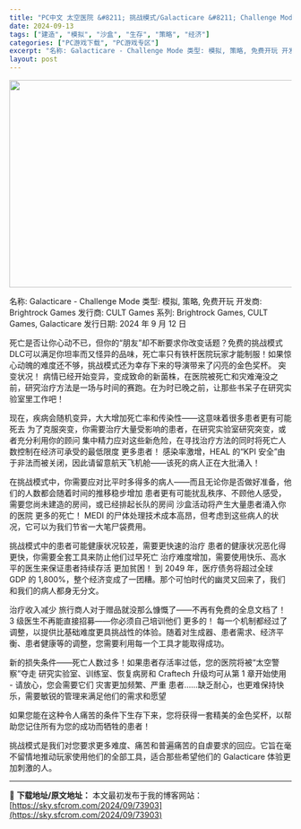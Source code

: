 ```yaml
---
title: "PC中文 太空医院 &#8211; 挑战模式/Galacticare &#8211; Challenge Mode 7.57G"
date: 2024-09-13
tags: ["建造", "模拟", "沙盒", "生存", "策略", "经济"]
categories: ["PC游戏下载", "PC游戏专区"]
excerpt: "名称: Galacticare - Challenge Mode 类型: 模拟, 策略, 免费开玩 开发商: Brightrock Games 发行商: CULT Games 系列: Brightrock Games, CULT Games, Galacticare 发行日期: 2024 年 9 月&hellip;"
layout: post
---
```


<img class="aligncenter size-full wp-image-73904" src="https://sky.sfcrom.com/wp-content/uploads/2024/09/2024091301055599.webp" alt="" width="660" height="370" />

名称: Galacticare - Challenge Mode
类型: 模拟, 策略, 免费开玩
开发商: Brightrock Games
发行商: CULT Games
系列: Brightrock Games, CULT Games, Galacticare
发行日期: 2024 年 9 月 12 日

死亡是否让你心动不已，但你的“朋友”却不断要求你改变话题？免费的挑战模式 DLC可以满足你坦率而又怪异的品味，死亡率只有铁杆医院玩家才能制服！如果惊心动魄的难度还不够，挑战模式还为幸存下来的导演带来了闪亮的金色奖杯。
突变状况！
病情已经开始变异，变成致命的新菌株，在医院被死亡和灾难淹没之前，研究治疗方法是一场与时间的赛跑。在为时已晚之前，让那些书呆子在研究实验室里工作吧！

现在，疾病会随机变异，大大增加死亡率和传染性——这意味着很多患者更有可能死去
为了克服突变，你需要治疗大量受影响的患者，在研究实验室研究突变，或者充分利用你的顾问
集中精力应对这些新危险，在寻找治疗方法的同时将死亡人数控制在经济可承受的最低限度
更多患者！
感染率激增，HEAL 的“KPI 安全”由于非法而被关闭，因此请留意航天飞机舱——该死的病人正在大批涌入！

在挑战模式中，你需要应对比平时多得多的病人——而且无论你是否做好准备，他们的人数都会随着时间的推移稳步增加
患者更有可能扰乱秩序、不顾他人感受，需要您尚未建造的房间，或已经排起长队的房间
沙盒活动将产生大量患者涌入你的医院
更多的死亡！
MEDI 的尸体处理技术成本高昂，但考虑到这些病人的状况，它可以为我们节省一大笔尸袋费用。

挑战模式中的患者可能健康状况较差，需要更快速的治疗
患者的健康状况恶化得更快，你需要全套工具来防止他们过早死亡
治疗难度增加，需要使用快乐、高水平的医生来保证患者持续存活
更加贫困！
到 2049 年，医疗债务将超过全球 GDP 的 1,800%，整个经济变成了一团糟。那个可怕时代的幽灵又回来了，我们和我们的病人都身无分文。

治疗收入减少
旅行商人对于赠品就没那么慷慨了——不再有免费的全息文档了！
3 级医生不再能直接招募——你必须自己培训他们
更多的！
每一个机制都经过了调整，以提供比基础难度更具挑战性的体验。随着对生成器、患者需求、经济平衡、患者健康等的调整，您需要利用每一个工具才能取得成功。

新的损失条件——死亡人数过多！如果患者存活率过低，您的医院将被“太空警察”夺走
研究实验室、训练室、恢复病房和 Craftech 升级均可从第 1 章开始使用 - 请放心，您会需要它们
灾害更加频繁、严重
患者……缺乏耐心，也更难保持快乐，需要敏锐的管理来满足他们的需求和愿望

如果您能在这种令人痛苦的条件下生存下来，您将获得一套精美的金色奖杯，以帮助您记住所有为您的成功而牺牲的患者！

挑战模式是我们对您要求更多难度、痛苦和普遍痛苦的自虐要求的回应。它旨在毫不留情地推动玩家使用他们的全部工具，适合那些希望他们的 Galacticare 体验更加刺激的人。

---
📖 **下载地址/原文地址：** 本文最初发布于我的博客网站：[https://sky.sfcrom.com/2024/09/73903](https://sky.sfcrom.com/2024/09/73903)
